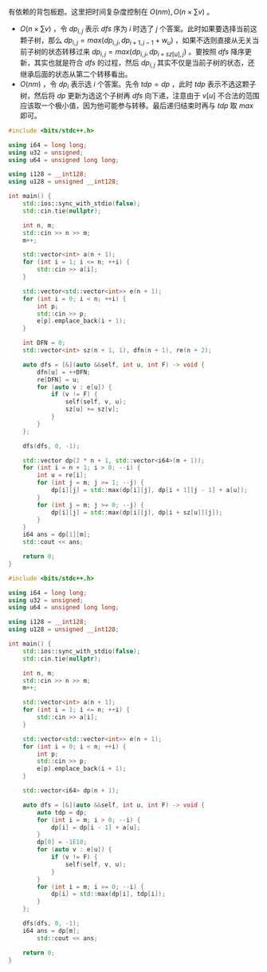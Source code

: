 有依赖的背包板题。这里把时间复杂度控制在 $O(nm),O(n \times \sum v)$ 。

- $O(n \times\sum v)$ ，令 $dp_{i,j}$ 表示 $dfs$ 序为 $i$ 时选了 $j$ 个答案。此时如果要选择当前这颗子树，那么 $dp_{i,j}=max(dp_{i,j},dp_{i+1,j-1}+w_u)$ ，如果不选则直接从无关当前子树的状态转移过来 $dp_{i,j}=max(dp_{i,j},dp_{i+sz[u],j})$ 。要按照 $dfs$ 降序更新，其实也就是符合 $dfs$ 的过程，然后 $dp_{i,j}$ 其实不仅是当前子树的状态，还继承后面的状态从第二个转移看出。
- $O(nm)$ ，令 $dp_i$ 表示选 $i$ 个答案。先令 $tdp=dp$ ，此时 $tdp$ 表示不选这颗子树，然后将 $dp$ 更新为选这个子树再 $dfs$ 向下递，注意由于 $v[u]$ 不合法的范围应该取一个极小值，因为他可能参与转移。最后递归结束时再与 $tdp$ 取 $max$ 即可。


```cpp 
#include <bits/stdc++.h>

using i64 = long long;
using u32 = unsigned;
using u64 = unsigned long long;

using i128 = __int128;
using u128 = unsigned __int128;

int main() {
    std::ios::sync_with_stdio(false);
    std::cin.tie(nullptr);

    int n, m;
    std::cin >> n >> m;
    m++;

    std::vector<int> a(n + 1);
    for (int i = 1; i <= n; ++i) {
    	std::cin >> a[i];
    }

    std::vector<std::vector<int>> e(n + 1);
    for (int i = 0; i < n; ++i) {
    	int p;
    	std::cin >> p;
    	e[p].emplace_back(i + 1);
    }

    int DFN = 0;
    std::vector<int> sz(n + 1, 1), dfn(n + 1), re(n + 2);

    auto dfs = [&](auto &&self, int u, int F) -> void {
    	dfn[u] = ++DFN;
    	re[DFN] = u;
    	for (auto v : e[u]) {
    		if (v != F) {
    			self(self, v, u);
    			sz[u] += sz[v];
    		}
    	}
    };

    dfs(dfs, 0, -1);

    std::vector dp(2 * n + 1, std::vector<i64>(m + 1));
    for (int i = n + 1; i > 0; --i) {
    	int u = re[i];
    	for (int j = m; j >= 1; --j) {
    		dp[i][j] = std::max(dp[i][j], dp[i + 1][j - 1] + a[u]);
    	}
    	for (int j = m; j >= 0; --j) {
    		dp[i][j] = std::max(dp[i][j], dp[i + sz[u]][j]);
    	}
    }
    i64 ans = dp[1][m];
    std::cout << ans;

    return 0;
}
```

```cpp
#include <bits/stdc++.h>

using i64 = long long;
using u32 = unsigned;
using u64 = unsigned long long;

using i128 = __int128;
using u128 = unsigned __int128;

int main() {
    std::ios::sync_with_stdio(false);
    std::cin.tie(nullptr);

    int n, m;
    std::cin >> n >> m;
    m++;

    std::vector<int> a(n + 1);
    for (int i = 1; i <= n; ++i) {
    	std::cin >> a[i];
    }

    std::vector<std::vector<int>> e(n + 1);
    for (int i = 0; i < n; ++i) {
    	int p;
    	std::cin >> p;
    	e[p].emplace_back(i + 1);
    }

    std::vector<i64> dp(n + 1);

    auto dfs = [&](auto &&self, int u, int F) -> void {
    	auto tdp = dp;
    	for (int i = m; i > 0; --i) {
    		dp[i] = dp[i - 1] + a[u];
    	}
    	dp[0] = -1E18;
    	for (auto v : e[u]) {
    		if (v != F) {
    			self(self, v, u);
    		}
    	}
    	for (int i = m; i >= 0; --i) {
    		dp[i] = std::max(dp[i], tdp[i]);
    	}
    };

    dfs(dfs, 0, -1);
    i64 ans = dp[m];
		std::cout << ans;

    return 0;
}
```

